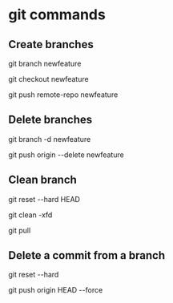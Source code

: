 # git commands


## Create branches
git branch newfeature

git checkout newfeature


git push remote-repo newfeature

## Delete branches
git branch -d newfeature


git push origin --delete newfeature


## Clean branch
git reset --hard HEAD

git clean -xfd

git pull

## Delete a commit from a branch

git reset --hard <hash-commit-id>

git push origin HEAD --force
